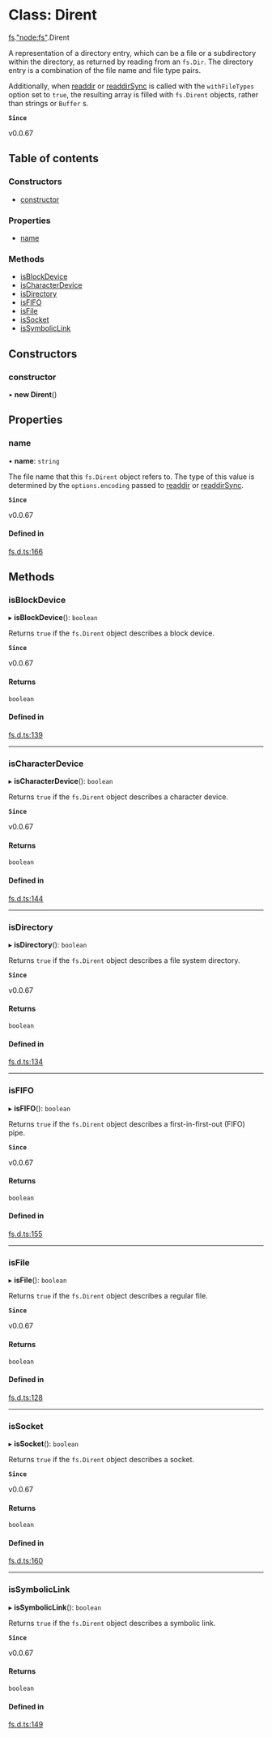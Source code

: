 # Class: Dirent

[fs](../modules/fs.md).["node:fs"](../modules/fs._node_fs_.md).Dirent

A representation of a directory entry, which can be a file or a subdirectory
within the directory, as returned by reading from an `fs.Dir`. The
directory entry is a combination of the file name and file type pairs.

Additionally, when [readdir](../modules/fs._node_fs_.md#readdir) or [readdirSync](../modules/fs._node_fs_.md#readdirsync) is called with
the `withFileTypes` option set to `true`, the resulting array is filled with `fs.Dirent` objects, rather than strings or `Buffer` s.

**`Since`**

v0.0.67

## Table of contents

### Constructors

- [constructor](fs._node_fs_.Dirent.md#constructor)

### Properties

- [name](fs._node_fs_.Dirent.md#name)

### Methods

- [isBlockDevice](fs._node_fs_.Dirent.md#isblockdevice)
- [isCharacterDevice](fs._node_fs_.Dirent.md#ischaracterdevice)
- [isDirectory](fs._node_fs_.Dirent.md#isdirectory)
- [isFIFO](fs._node_fs_.Dirent.md#isfifo)
- [isFile](fs._node_fs_.Dirent.md#isfile)
- [isSocket](fs._node_fs_.Dirent.md#issocket)
- [isSymbolicLink](fs._node_fs_.Dirent.md#issymboliclink)

## Constructors

### constructor

• **new Dirent**()

## Properties

### name

• **name**: `string`

The file name that this `fs.Dirent` object refers to. The type of this
value is determined by the `options.encoding` passed to [readdir](../modules/fs._node_fs_.md#readdir) or [readdirSync](../modules/fs._node_fs_.md#readdirsync).

**`Since`**

v0.0.67

#### Defined in

[fs.d.ts:166](https://github.com/goodcodedev/bun-types/blob/8bd1b3a/fs.d.ts#L166)

## Methods

### isBlockDevice

▸ **isBlockDevice**(): `boolean`

Returns `true` if the `fs.Dirent` object describes a block device.

**`Since`**

v0.0.67

#### Returns

`boolean`

#### Defined in

[fs.d.ts:139](https://github.com/goodcodedev/bun-types/blob/8bd1b3a/fs.d.ts#L139)

___

### isCharacterDevice

▸ **isCharacterDevice**(): `boolean`

Returns `true` if the `fs.Dirent` object describes a character device.

**`Since`**

v0.0.67

#### Returns

`boolean`

#### Defined in

[fs.d.ts:144](https://github.com/goodcodedev/bun-types/blob/8bd1b3a/fs.d.ts#L144)

___

### isDirectory

▸ **isDirectory**(): `boolean`

Returns `true` if the `fs.Dirent` object describes a file system
directory.

**`Since`**

v0.0.67

#### Returns

`boolean`

#### Defined in

[fs.d.ts:134](https://github.com/goodcodedev/bun-types/blob/8bd1b3a/fs.d.ts#L134)

___

### isFIFO

▸ **isFIFO**(): `boolean`

Returns `true` if the `fs.Dirent` object describes a first-in-first-out
(FIFO) pipe.

**`Since`**

v0.0.67

#### Returns

`boolean`

#### Defined in

[fs.d.ts:155](https://github.com/goodcodedev/bun-types/blob/8bd1b3a/fs.d.ts#L155)

___

### isFile

▸ **isFile**(): `boolean`

Returns `true` if the `fs.Dirent` object describes a regular file.

**`Since`**

v0.0.67

#### Returns

`boolean`

#### Defined in

[fs.d.ts:128](https://github.com/goodcodedev/bun-types/blob/8bd1b3a/fs.d.ts#L128)

___

### isSocket

▸ **isSocket**(): `boolean`

Returns `true` if the `fs.Dirent` object describes a socket.

**`Since`**

v0.0.67

#### Returns

`boolean`

#### Defined in

[fs.d.ts:160](https://github.com/goodcodedev/bun-types/blob/8bd1b3a/fs.d.ts#L160)

___

### isSymbolicLink

▸ **isSymbolicLink**(): `boolean`

Returns `true` if the `fs.Dirent` object describes a symbolic link.

**`Since`**

v0.0.67

#### Returns

`boolean`

#### Defined in

[fs.d.ts:149](https://github.com/goodcodedev/bun-types/blob/8bd1b3a/fs.d.ts#L149)
